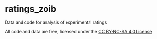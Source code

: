 # ratings_zoib
Data and code for analysis of experimental ratings

All code and data are free, licensed under the [CC BY-NC-SA 4.0 License](https://creativecommons.org/licenses/by-nc-sa/4.0/)